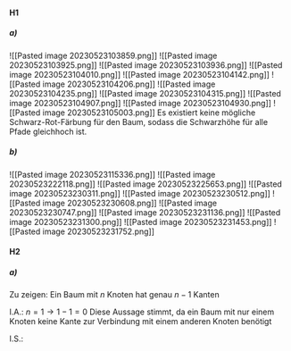 #### H1
##### a)
![[Pasted image 20230523103859.png]]
![[Pasted image 20230523103925.png]]
![[Pasted image 20230523103936.png]]
![[Pasted image 20230523104010.png]]
![[Pasted image 20230523104142.png]]
![[Pasted image 20230523104206.png]]
![[Pasted image 20230523104235.png]]
![[Pasted image 20230523104315.png]]
![[Pasted image 20230523104907.png]]
![[Pasted image 20230523104930.png]]
![[Pasted image 20230523105003.png]]
Es existiert keine mögliche Schwarz-Rot-Färbung für den Baum, sodass die Schwarzhöhe für alle Pfade gleichhoch ist.

##### b)
![[Pasted image 20230523115336.png]]
![[Pasted image 20230523222118.png]]
![[Pasted image 20230523225653.png]]
![[Pasted image 20230523230311.png]]
![[Pasted image 20230523230512.png]]
![[Pasted image 20230523230608.png]]
![[Pasted image 20230523230747.png]]
![[Pasted image 20230523231136.png]]
![[Pasted image 20230523231300.png]]
![[Pasted image 20230523231453.png]]
![[Pasted image 20230523231752.png]]

#### H2
##### a)
Zu zeigen:
	Ein Baum mit $n$ Knoten hat genau $n-1$ Kanten

I.A.:
	$n = 1 \rightarrow 1 - 1 = 0$
	Diese Aussage stimmt, da ein Baum mit nur einem Knoten keine Kante zur Verbindung mit einem anderen Knoten benötigt

I.S.:
	